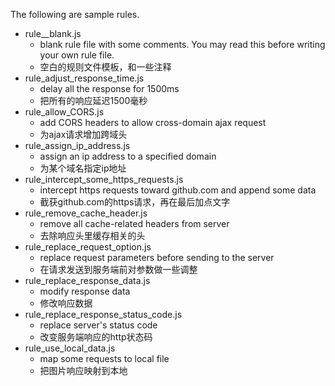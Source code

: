 The following are sample rules.

* rule__blank.js
    * blank rule file with some comments. You may read this before writing your own rule file.
    * 空白的规则文件模板，和一些注释
* rule_adjust_response_time.js
    * delay all the response for 1500ms
    * 把所有的响应延迟1500毫秒
* rule_allow_CORS.js
    * add CORS headers to allow cross-domain ajax request
    * 为ajax请求增加跨域头
* rule_assign_ip_address.js
    * assign an ip address to a specified domain
    * 为某个域名指定ip地址
* rule_intercept_some_https_requests.js
    * intercept https requests toward github.com and append some data
    * 截获github.com的https请求，再在最后加点文字
* rule_remove_cache_header.js
    * remove all cache-related headers from server
    * 去除响应头里缓存相关的头
* rule_replace_request_option.js
    * replace request parameters before sending to the server
    * 在请求发送到服务端前对参数做一些调整
* rule_replace_response_data.js
    * modify response data
    * 修改响应数据
* rule_replace_response_status_code.js
    * replace server's status code
    * 改变服务端响应的http状态码
* rule_use_local_data.js
    * map some requests to local file
    * 把图片响应映射到本地